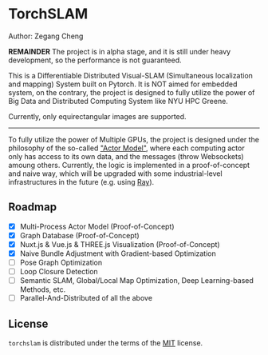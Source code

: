 # TorchSLAM

Author: Zegang Cheng

**REMAINDER** The project is in alpha stage, and it is still under heavy development, so the performance is not guaranteed.

This is a Differentiable Distributed Visual-SLAM (Simultaneous localization and mapping) System built on Pytorch. It is NOT aimed for embedded system, on the contrary, the project is designed to fully utilize the power of Big Data and Distributed Computing System like NYU HPC Greene.

Currently, only equirectangular images are supported.

-----

To fully utilize the power of Multiple GPUs, the project is designed under the philosophy of 
 the so-called ["Actor Model"](https://en.wikipedia.org/wiki/Actor_model), where each computing actor only has access to its own data, and the messages (throw Websockets) amoung others. Currently, the logic is implemented in a proof-of-concept and naive way, which will be upgraded with some industrial-level infrastructures in the future (e.g. using [Ray](https://github.com/ray-project/ray)).

## Roadmap

- [x] Multi-Process Actor Model (Proof-of-Concept)
- [x] Graph Database (Proof-of-Concept)
- [x] Nuxt.js & Vue.js & THREE.js Visualization (Proof-of-Concept)
- [x] Naive Bundle Adjustment with Gradient-based Optimization
- [ ] Pose Graph Optimization
- [ ] Loop Closure Detection
- [ ] Semantic SLAM, Global/Local Map Optimization, Deep Learning-based Methods, etc.
- [ ] Parallel-And-Distributed of all the above

## License

`torchslam` is distributed under the terms of the [MIT](https://spdx.org/licenses/MIT.html) license.
